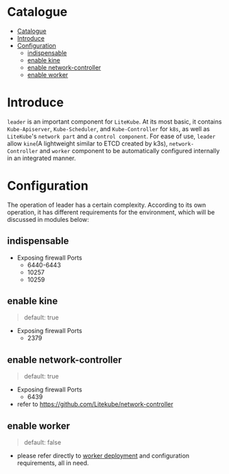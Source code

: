 # Catalogue

- [Catalogue](#catalogue)
- [Introduce](#introduce)
- [Configuration](#configuration)
  - [indispensable](#indispensable)
  - [enable kine](#enable-kine)
  - [enable network-controller](#enable-network-controller)
  - [enable worker](#enable-worker)

# Introduce

`leader` is an important component for `LiteKube`. At its most basic, it contains `Kube-Apiserver`, `Kube-Scheduler`, and `Kube-Controller` for `k8s`, as well as `LiteKube`'s `network part` and a `control component`. For ease of use, `leader` allow `kine`(A lightweight similar to ETCD created by k3s), `network-Controller` and `worker` component to be automatically configured internally in an integrated manner.

# Configuration
The operation of leader has a certain complexity. According to its own operation, it has different requirements for the environment, which will be discussed in modules below:

## indispensable
- Exposing firewall Ports
  - 6440-6443
  - 10257
  - 10259

## enable kine
> default: true
- Exposing firewall Ports
  - 2379

## enable network-controller
> default: true
- Exposing firewall Ports
  - 6439
- refer to https://github.com/Litekube/network-controller

## enable worker
> default: false
- please refer directly to [worker deployment](../worker/deploy.md) and configuration requirements, all in need.
